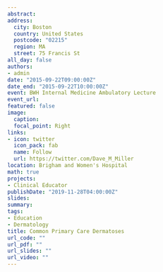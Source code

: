 ```yaml
---
abstract:
address:
  city: Boston
  country: United States
  postcode: "02215"
  region: MA
  street: 75 Francis St
all_day: false
authors: 
- admin
date: "2015-09-22T09:00:00Z"
date_end: "2015-09-22T10:00:00Z"
event: BWH Internal Medicine Ambulatory Lecture
event_url: 
featured: false
image:
  caption: 
  focal_point: Right
links:
- icon: twitter
  icon_pack: fab
  name: Follow
  url: https://twitter.com/Dave_M_Miller
location: Brigham and Women's Hospital
math: true
projects:
- Clinical Educator
publishDate: "2019-11-28T04:00:00Z"
slides:  
summary: 
tags:
- Education
- Dermatology
title: Common Primary Care Dermatoses
url_code: ""
url_pdf: ""
url_slides: ""
url_video: ""
---
```

